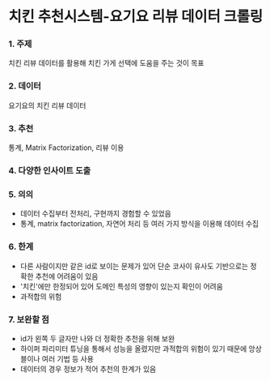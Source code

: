 # 치킨 추천시스템-요기요 리뷰 데이터 크롤링

### 1. 주제
치킨 리뷰 데이터를 활용해 치킨 가게 선택에 도움을 주는 것이 목표

### 2. 데이터
요기요의 치킨 리뷰 데이터 

### 3. 추천
통계, Matrix Factorization, 리뷰 이용 

### 4. 다양한 인사이트 도출

### 5. 의의
- 데이터 수집부터 전처리, 구현까지 경험할 수 있었음
- 통계, matrix factorization, 자연어 처리 등 여러 가지 방식을 이용해 데이터 수집
  
### 6. 한계
- 다른 사람이지만 같은 id로 보이는 문제가 있어 단순 코사이 유사도 기반으로는 정확한 추천에 어려움이 있음
- '치킨'에만 한정되어 있어 도메인 특성의 영향이 있는지 확인이 어려움
- 과적합의 위험

### 7. 보완할 점
- id가 왼쪽 두 글자만 나와 더 정확한 추천을 위해 보완
- 하이퍼 파리미터 튜닝을 통해서 성능을 올렸지만 과적합의 위험이 있기 때문에 앙상블이나 여러 기법 등 사용
- 데이터의 경우 정보가 적어 추천의 한계가 있음 
